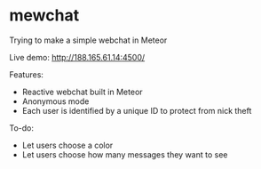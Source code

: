 # mewchat
Trying to make a simple webchat in Meteor


Live demo: http://188.165.61.14:4500/

Features:
* Reactive webchat built in Meteor
* Anonymous mode
* Each user is identified by a unique ID to protect from nick theft


To-do:
* Let users choose a color
* Let users choose how many messages they want to see
